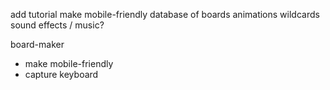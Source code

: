 add tutorial
make mobile-friendly
database of boards
animations
wildcards
sound effects / music?

board-maker
- make mobile-friendly
- capture keyboard
